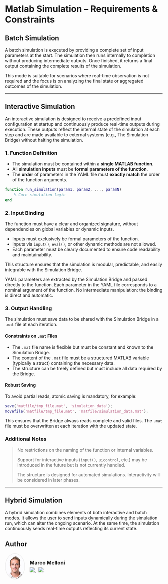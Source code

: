 # Matlab Simulation – Requirements & Constraints

## Batch Simulation

A batch simulation is executed by providing a complete set of input parameters at the start. The simulation then runs internally to completion without producing intermediate outputs. Once finished, it returns a final output containing the complete results of the simulation.

This mode is suitable for scenarios where real-time observation is not required and the focus is on analyzing the final state or aggregated outcomes of the simulation.

---

## Interactive Simulation

An interactive simulation is designed to receive a predefined input configuration at startup and continuously produce real-time outputs during execution. These outputs reflect the internal state of the simulation at each step and are made available to external systems (e.g., The Simulation Bridge) without halting the simulation.

### 1. Function Definition

- The simulation must be contained within a **single MATLAB function**.
- All **simulation inputs** must be **formal parameters of the function**.
- The **order** of parameters in the YAML file must **exactly match** the order of the function arguments.

```matlab
function run_simulation(param1, param2, ..., paramN)
    % Core simulation logic
end
```

### 2. Input Binding

The function must have a clear and organized signature, without dependencies on global variables or dynamic inputs.

- Inputs must exclusively be formal parameters of the function.
- Inputs via `input()`, `eval()`, or other dynamic methods are not allowed.
- Each parameter must be clearly documented to ensure code readability and maintainability.

This structure ensures that the simulation is modular, predictable, and easily integrable with the Simulation Bridge.

YAML parameters are extracted by the Simulation Bridge and passed directly to the function. Each parameter in the YAML file corresponds to a nominal argument of the function. No intermediate manipulation: the binding is direct and automatic.

### 3. Output Handling

The simulation must save data to be shared with the Simulation Bridge in a `.mat` file at each iteration.

#### Constraints on `.mat` Files

- The `.mat` file name is flexible but must be constant and known to the Simulation Bridge.
- The content of the `.mat` file must be a structured MATLAB variable (typically a struct) containing the necessary data.
- The structure can be freely defined but must include all data required by the Bridge.

#### Robust Saving

To avoid partial reads, atomic saving is mandatory, for example:

```matlab
save('matfile/tmp_file.mat', 'simulation_data');
movefile('matfile/tmp_file.mat', 'matfile/simulation_data.mat');
```

This ensures that the Bridge always reads complete and valid files. The `.mat` file must be overwritten at each iteration with the updated state.

### Additional Notes

> No restrictions on the naming of the function or internal variables.
>
> Support for interactive inputs (`input()`, `uicontrol`, etc.) may be introduced in the future but is not currently handled.
>
> The structure is designed for automated simulations. Interactivity will be considered in later phases.

---

## Hybrid Simulation

A hybrid simulation combines elements of both interactive and batch modes. It allows the user to send inputs dynamically during the simulation run, which can alter the ongoing scenario. At the same time, the simulation continuously sends real-time outputs reflecting its current state.

## Author

<div align="left" style="display: flex; align-items: center; gap: 15px;">
  <img src="../../../images/profile.jpg" width="60" style="border-radius: 50%; border: 2px solid #eee;"/>
  <div>
    <h3 style="margin: 0;">Marco Melloni</h3>
    <div style="margin-top: 5px;">
      <a href="https://www.linkedin.com/in/marco-melloni/">
        <img src="https://img.shields.io/badge/LinkedIn-Connect-blue?style=flat-square&logo=linkedin"/>
      </a>
      <a href="https://github.com/marcomelloni" style="margin-left: 8px;">
        <img src="https://img.shields.io/badge/GitHub-Profile-black?style=flat-square&logo=github"/>
      </a>
    </div>
  </div>
</div>
